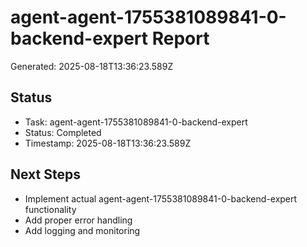 # agent-agent-1755381089841-0-backend-expert Report

Generated: 2025-08-18T13:36:23.589Z

## Status
- Task: agent-agent-1755381089841-0-backend-expert
- Status: Completed
- Timestamp: 2025-08-18T13:36:23.589Z

## Next Steps
- Implement actual agent-agent-1755381089841-0-backend-expert functionality
- Add proper error handling
- Add logging and monitoring
